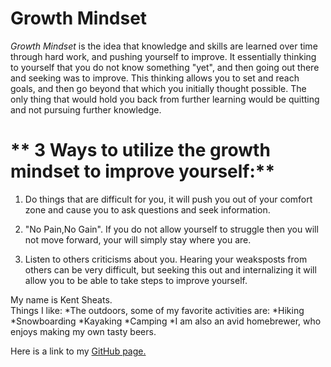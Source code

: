 # **Growth Mindset**

 *Growth Mindset* is the idea that knowledge and skills are learned over time through hard work, and pushing yourself to improve.  It essentially thinking to yourself that you do not know something "yet", and then going out there and seeking was to improve.  This thinking allows you to set and reach goals, and then go beyond that which you initially thought possible. The only thing that would hold you back from further learning would be quitting and not pursuing further knowledge. 

# ** 3 Ways to utilize the growth mindset to improve yourself:**

1. Do things that are difficult for you, it will push you out of your comfort zone and cause you to ask questions and seek information.  

1. "No Pain,No Gain". If you do not allow yourself to struggle then you will not move forward, your will simply stay where you are.

1. Listen to others criticisms about you.  Hearing your weaksposts from others can be very difficult, but seeking this out and internalizing it will allow you to be able to take steps to improve yourself.



My name is Kent Sheats.  
Things I like:
*The outdoors, some of my favorite activities are:
  *Hiking
  *Snowboarding
  *Kayaking
  *Camping
*I am also an avid homebrewer, who enjoys making my own tasty beers.

Here is a link to my [GitHub page.](https://github.com/KentFletcher)
